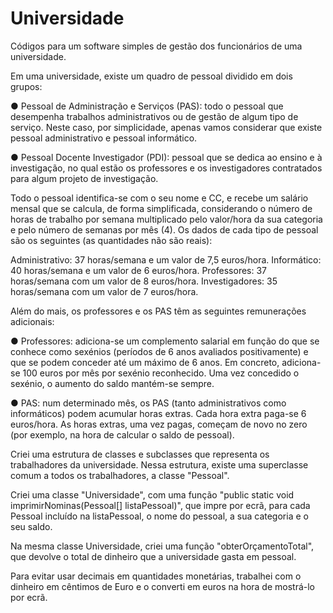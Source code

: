 # Universidade
Códigos para um software simples de gestão dos funcionários de uma universidade.

Em uma universidade, existe um quadro de pessoal dividido em dois
grupos:

● Pessoal de Administração e Serviços (PAS): todo o pessoal que desempenha trabalhos administrativos ou de
gestão de algum tipo de serviço. Neste caso, por simplicidade, apenas vamos
considerar que existe pessoal administrativo e pessoal informático. 

● Pessoal Docente Investigador (PDI): pessoal que se dedica ao ensino e à
investigação, no qual estão os professores e os investigadores contratados
para algum projeto de investigação. 

Todo o pessoal identifica-se com o seu nome e CC, e recebe um salário mensal que
se calcula, de forma simplificada, considerando o número de horas de
trabalho por semana multiplicado pelo valor/hora da sua categoria e pelo número de
semanas por mês (4). Os dados de cada tipo de pessoal são os seguintes (as
quantidades não são reais):

Administrativo: 37 horas/semana e um valor de 7,5 euros/hora. 
Informático: 40 horas/semana e um valor de 6 euros/hora. 
Professores: 37 horas/semana com um valor de 8 euros/hora. 
Investigadores: 35 horas/semana com um valor de 7 euros/hora. 

Além do mais, os professores e os PAS têm as seguintes remunerações adicionais: 

● Professores: adiciona-se um complemento salarial em função do que se conhece
como sexénios (períodos de 6 anos avaliados positivamente) e que se podem
conceder até um máximo de 6 anos. Em concreto, adiciona-se 100 euros por mês
por sexénio reconhecido. Uma vez concedido o sexénio, o aumento do saldo
mantém-se sempre.

● PAS: num determinado mês, os PAS (tanto administrativos como informáticos)
podem acumular horas extras. Cada hora extra paga-se 6 euros/hora. As horas
extras, uma vez pagas, começam de novo no zero (por exemplo, na hora de
calcular o saldo de pessoal). 

Criei uma estrutura de classes e subclasses que representa os trabalhadores da
universidade. Nessa estrutura, existe uma superclasse comum a todos os
trabalhadores, a classe "Pessoal".

Criei uma classe "Universidade", com uma função "public static void
imprimirNominas(Pessoal[] listaPessoal)", que impre por ecrã,
para cada Pessoal incluído na listaPessoal, o nome do pessoal, a sua
categoria e o seu saldo. 

Na mesma classe Universidade, criei uma função "obterOrçamentoTotal",
que devolve o total de dinheiro que a universidade gasta em pessoal.

Para evitar usar decimais em quantidades monetárias, trabalhei com o
dinheiro em cêntimos de Euro e o converti em euros na hora de mostrá-lo
por ecrã.
